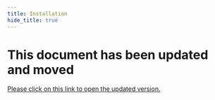 ```yaml
---
title: Installation
hide_title: true
---
```


<script async type="text/javascript" src="//cdn.carbonads.com/carbon.js?serve=CEBD4KQ7&placement=mobxjsorg" id="_carbonads_js"></script>

# This document has been updated and moved

[Please click on this link to open the updated version.](../installation.md)

